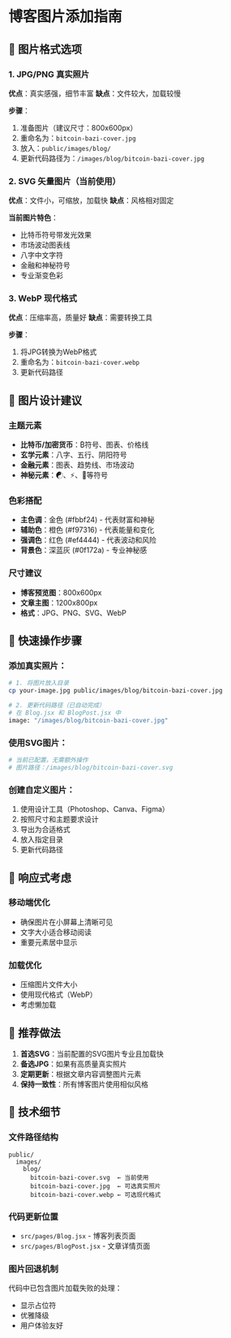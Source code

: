 # 博客图片添加指南

## 📸 图片格式选项

### 1. JPG/PNG 真实照片
**优点**：真实感强，细节丰富
**缺点**：文件较大，加载较慢

**步骤**：
1. 准备图片（建议尺寸：800x600px）
2. 重命名为：`bitcoin-bazi-cover.jpg`
3. 放入：`public/images/blog/`
4. 更新代码路径为：`/images/blog/bitcoin-bazi-cover.jpg`

### 2. SVG 矢量图片（当前使用）
**优点**：文件小，可缩放，加载快
**缺点**：风格相对固定

**当前图片特色**：
- 比特币符号带发光效果
- 市场波动图表线
- 八字中文字符
- 金融和神秘符号
- 专业渐变色彩

### 3. WebP 现代格式
**优点**：压缩率高，质量好
**缺点**：需要转换工具

**步骤**：
1. 将JPG转换为WebP格式
2. 重命名为：`bitcoin-bazi-cover.webp`
3. 更新代码路径

## 🎨 图片设计建议

### 主题元素
- **比特币/加密货币**：₿符号、图表、价格线
- **玄学元素**：八字、五行、阴阳符号
- **金融元素**：图表、趋势线、市场波动
- **神秘元素**：☯、⚡、🔮等符号

### 色彩搭配
- **主色调**：金色 (#fbbf24) - 代表财富和神秘
- **辅助色**：橙色 (#f97316) - 代表能量和变化
- **强调色**：红色 (#ef4444) - 代表波动和风险
- **背景色**：深蓝灰 (#0f172a) - 专业神秘感

### 尺寸建议
- **博客预览图**：800x600px
- **文章主图**：1200x800px
- **格式**：JPG、PNG、SVG、WebP

## 🚀 快速操作步骤

### 添加真实照片：
```bash
# 1. 将图片放入目录
cp your-image.jpg public/images/blog/bitcoin-bazi-cover.jpg

# 2. 更新代码路径（已自动完成）
# 在 Blog.jsx 和 BlogPost.jsx 中
image: "/images/blog/bitcoin-bazi-cover.jpg"
```

### 使用SVG图片：
```bash
# 当前已配置，无需额外操作
# 图片路径：/images/blog/bitcoin-bazi-cover.svg
```

### 创建自定义图片：
1. 使用设计工具（Photoshop、Canva、Figma）
2. 按照尺寸和主题要求设计
3. 导出为合适格式
4. 放入指定目录
5. 更新代码路径

## 📱 响应式考虑

### 移动端优化
- 确保图片在小屏幕上清晰可见
- 文字大小适合移动阅读
- 重要元素居中显示

### 加载优化
- 压缩图片文件大小
- 使用现代格式（WebP）
- 考虑懒加载

## 🎯 推荐做法

1. **首选SVG**：当前配置的SVG图片专业且加载快
2. **备选JPG**：如果有高质量真实照片
3. **定期更新**：根据文章内容调整图片元素
4. **保持一致性**：所有博客图片使用相似风格

## 🔧 技术细节

### 文件路径结构
```
public/
  images/
    blog/
      bitcoin-bazi-cover.svg  ← 当前使用
      bitcoin-bazi-cover.jpg  ← 可选真实照片
      bitcoin-bazi-cover.webp ← 可选现代格式
```

### 代码更新位置
- `src/pages/Blog.jsx` - 博客列表页面
- `src/pages/BlogPost.jsx` - 文章详情页面

### 图片回退机制
代码中已包含图片加载失败的处理：
- 显示占位符
- 优雅降级
- 用户体验友好 